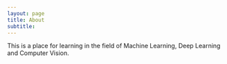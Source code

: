 ```yaml
---
layout: page
title: About
subtitle: 
---
```


This is a place for learning in the field of Machine Learning, Deep Learning and Computer Vision.


